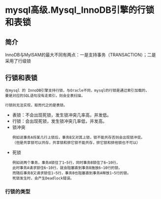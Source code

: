 mysql高级.Mysql_InnoDB引擎的行锁和表锁
==


## 简介
InnoDB与MyISAM的最大不同有两点：一是支持事务（TRANSACTION）；二是采用了行级锁

## 行锁和表锁
```text
在mysql 的 InnoDB引擎支持行锁，与Oracle不同，mysql的行锁是通过索引加载的，
要是对应的SQL语句没有走索引，则会全表扫描，

行锁则无法实现，取而代之的是表锁。
```
* 表锁：不会出现死锁，发生锁冲突几率高，并发低。
* 行锁：会出现死锁，发生锁冲突几率低，并发高。
* 锁冲突
    ```text
    例如说事务A将某几行上锁后，事务B又对其上锁，锁不能共存否则会出现锁冲突。
    （但是共享锁可以共存，共享锁和排它锁不能共存，排它锁和排他锁也不可以）
    ```
* 死锁
    ```text
    例如说两个事务，事务A锁住了1~5行，同时事务B锁住了6~10行，
    此时事务A请求锁住6~10行，就会阻塞直到事务B施放6~10行的锁，
    而随后事务B又请求锁住1~5行，事务B也阻塞直到事务A释放1~5行的锁。
    死锁发生时，会产生Deadlock错误。
    ```
    
### 行锁的类型
